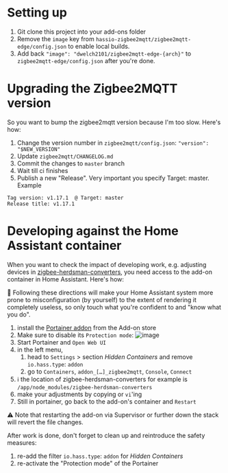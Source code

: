 # Setting up
1. Git clone this project into your add-ons folder
2. Remove the `image` key from `hassio-zigbee2mqtt/zigbee2mqtt-edge/config.json` to enable local builds.
3. Add back `"image": "dwelch2101/zigbee2mqtt-edge-{arch}"` to `zigbee2mqtt-edge/config.json` after you're done.

# Upgrading the Zigbee2MQTT version
So you want to bump the zigbee2mqtt version because I'm too slow. Here's how:
1. Change the version number in `zigbee2mqtt/config.json`: `"version": "$NEW_VERSION"`
2. Update `zigbee2mqtt/CHANGELOG.md`
3. Commit the changes to `master` branch
4. Wait till ci finishes
5. Publish a new "Release". Very important you specify Target: master. Example
```
Tag version: v1.17.1  @ Target: master
Release title: v1.17.1
```

# Developing against the Home Assistant container

When you want to check the impact of developing work, e.g. adjusting devices in [zigbee-herdsman-converters](https://github.com/Koenkk/zigbee-herdsman-converters), you need access to the add-on container in Home Assistant. Here's how:

🚨 Following these directions will make your Home Assistant system more prone to misconfiguration (by yourself) to the extent of rendering it completely useless, so only touch what you're confident to and "know what you do". 

1. install the [Portainer addon](https://github.com/hassio-addons/addon-portainer) from the Add-on store
2. Make sure to disable its `Protection mode`:
  ![image](https://user-images.githubusercontent.com/1125168/118788032-aa316800-b893-11eb-8567-f2122159f64c.png)
3. Start Portainer and `Open Web UI`
4. in the left menu,
    1. head to `Settings` > section *Hidden Containers* and remove `io.hass.type`: `addon`
    2. go to `Containers`, `addon_[…]_zigbee2mqtt`, `Console`, `Connect`
5. ℹ️ the location of zigbee-herdsman-converters for example is `/app/node_modules/zigbee-herdsman-converters`
6. make your adjustments by copying or `vi`'ing
7. Still in portainer, go back to the add-on's container and `Restart`

⚠️ Note that restarting the add-on via Supervisor or further down the stack will revert the file changes.

After work is done, don't forget to clean up and reintroduce the safety measures:
1. re-add the filter `io.hass.type`: `addon` for *Hidden Containers*
2. re-activate the "Protection mode" of the Portainer
